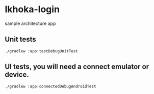 # Ikhoka-login


sample architecture app
## Unit tests
`./gradlew :app:testDebugUnitTest`

## UI tests, you will need a connect emulator or device.
`./gradlew :app:connectedDebugAndroidTest`